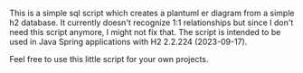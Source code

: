 This is a simple sql script which creates a plantuml er diagram from a simple h2 database.
It currently doesn't recognize 1:1 relationships but since I don't need this script anymore, I might not fix that.
The script is intended to be used in Java Spring applications with H2 2.2.224 (2023-09-17).

Feel free to use this little script for your own projects.
